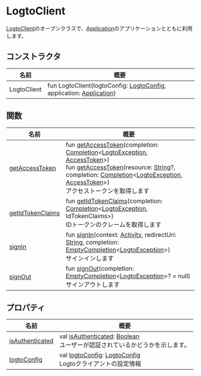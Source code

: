 # LogtoClient

[LogtoClient](../../io.logto.sdk.android.type/-logto-config/index.md)のオープンクラスで、[Application](https://developer.android.com/reference/kotlin/android/app/Application.html)のアプリケーションとともに利用します。

## コンストラクタ

| 名前        | 概要                                                                                                                                                                                            |
| ----------- | ------------------------------------------------------------------------------------------------------------------------------------------------------------------------------------------------- |
| LogtoClient | fun LogtoClient(logtoConfig: [LogtoConfig](../../io.logto.sdk.android.type/-logto-config/index.md), application: [Application](https://developer.android.com/reference/kotlin/android/app/Application.html)) |

## 関数

| 名前                                           | 概要                                                                                                                                                                                                                                   |
| ---------------------------------------------- | ---------------------------------------------------------------------------------------------------------------------------------------------------------------------------------------------------------------------------------------- |
| [getAccessToken](get-access-token-constructor) | fun [getAccessToken](get-access-token-constructor)(completion: [Completion](../../io.logto.sdk.android.completion/-completion/index.md)&lt;[LogtoException](../../io.logto.sdk.android.exception/-logto-exception/index.md), [AccessToken](../../io.logto.sdk.android.type/-access-token/index.md)&gt;)<br/>fun [getAccessToken](get-access-token-constructor)(resource: [String](https://kotlinlang.org/api/latest/jvm/stdlib/kotlin/-string/index.html)?, completion: [Completion](../../io.logto.sdk.android.completion/-completion/index.md)&lt;[LogtoException](../../io.logto.sdk.android.exception/-logto-exception/index.md), [AccessToken](../../io.logto.sdk.android.type/-access-token/index.md)&gt;)<br/>アクセストークンを取得します |
| [getIdTokenClaims](get-id-token-claims.md)     | fun [getIdTokenClaims](get-id-token-claims.md)(completion: [Completion](../../io.logto.sdk.android.completion/-completion/index.md)&lt;[LogtoException](../../io.logto.sdk.android.exception/-logto-exception/index.md), IdTokenClaims&gt;)<br/>IDトークンのクレームを取得します                                                                                              |
| [signIn](sign-in.md)                           | fun [signIn](sign-in.md)(context: [Activity](https://developer.android.com/reference/kotlin/android/app/Activity.html), redirectUri: [String](https://kotlinlang.org/api/latest/jvm/stdlib/kotlin/-string/index.html), completion: [EmptyCompletion](../../io.logto.sdk.android.completion/-empty-completion/index.md)&lt;[LogtoException](../../io.logto.sdk.android.exception/-logto-exception/index.md)&gt;)<br/>サインインします                                                                                                                     |
| [signOut](sign-out.md)                         | fun [signOut](sign-out.md)(completion: [EmptyCompletion](../../io.logto.sdk.android.completion/-empty-completion/index.md)&lt;[LogtoException](../../io.logto.sdk.android.exception/-logto-exception/index.md)&gt;? = null)<br/>サインアウトします                                                                                                                      |

## プロパティ

| 名前                                   | 概要                                                                                                                                                                     |
| -------------------------------------- | -------------------------------------------------------------------------------------------------------------------------------------------------------------------------- |
| [isAuthenticated](is-authenticated.md) | val [isAuthenticated](is-authenticated.md): [Boolean](https://kotlinlang.org/api/latest/jvm/stdlib/kotlin/-boolean/index.html)<br/>ユーザーが認証されているかどうかを示します。 |
| [logtoConfig](logto-config.md)         | val [logtoConfig](logto-config.md): [LogtoConfig](../../io.logto.sdk.android.type/-logto-config/index.md)<br/>Logtoクライアントの設定情報                                           |